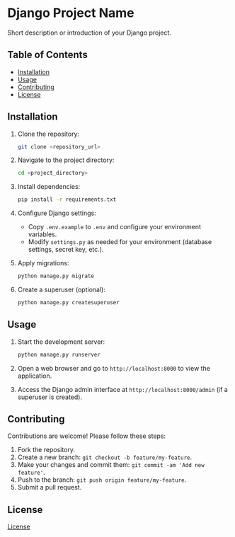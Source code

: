 # Django Project Name

Short description or introduction of your Django project.

## Table of Contents

- [Installation](#installation)
- [Usage](#usage)
- [Contributing](#contributing)
- [License](#license)

## Installation

1. Clone the repository:

    ```bash
    git clone <repository_url>
    ```

2. Navigate to the project directory:

    ```bash
    cd <project_directory>
    ```

3. Install dependencies:

    ```bash
    pip install -r requirements.txt
    ```

4. Configure Django settings:

    - Copy `.env.example` to `.env` and configure your environment variables.
    - Modify `settings.py` as needed for your environment (database settings, secret key, etc.).

5. Apply migrations:

    ```bash
    python manage.py migrate
    ```

6. Create a superuser (optional):

    ```bash
    python manage.py createsuperuser
    ```

## Usage

1. Start the development server:

    ```bash
    python manage.py runserver
    ```

2. Open a web browser and go to `http://localhost:8000` to view the application.

3. Access the Django admin interface at `http://localhost:8000/admin` (if a superuser is created).

## Contributing

Contributions are welcome! Please follow these steps:

1. Fork the repository.
2. Create a new branch: `git checkout -b feature/my-feature`.
3. Make your changes and commit them: `git commit -am 'Add new feature'`.
4. Push to the branch: `git push origin feature/my-feature`.
5. Submit a pull request.

## License

[License](LICENSE)
